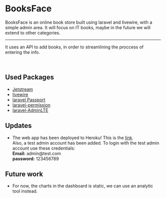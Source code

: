 # BooksFace

<p class="lead">BooksFace is an online book store built using laravel and livewire, with a simple admin area. It will focus on IT books, maybe in the future we will extend to other categories.</p>
<hr class="my-4">
<p>It uses an API to add books, in order to streamlining the proccess of entering the info.</p>
<br>

## Used Packages

<ul>
    <li><a href="https://jetstream.laravel.com">Jetstream</a></li>
    <li><a href="https://laravel-livewire.com">livewire</a></li>
    <li><a href="https://laravel.com/docs/8.x/passport">laravel Passport</a></li>
    <li><a href="https://github.com/spatie/laravel-permission">laravel-permission</a></li>
    <li><a href="https://github.com/jeroennoten/Laravel-AdminLTE">laravel-AdminLTE</a></li>
</ul>

## Updates

<ul>
    <li>
        The web app has been deployed to Heroku! This is the <a href="https://booksface.herokuapp.com/">link</a>.<br>
        Also, a test admin account has been added. To login with the test admin account use these credentials:<br>
            <b>Email:</b> admin@test.com <br>
            <b>password:</b> 123456789
    </li>
</ul>

## Future work
<ul>
    <li>For now, the charts in the dashboard is static, we can use an analytic tool instead.
</ul>